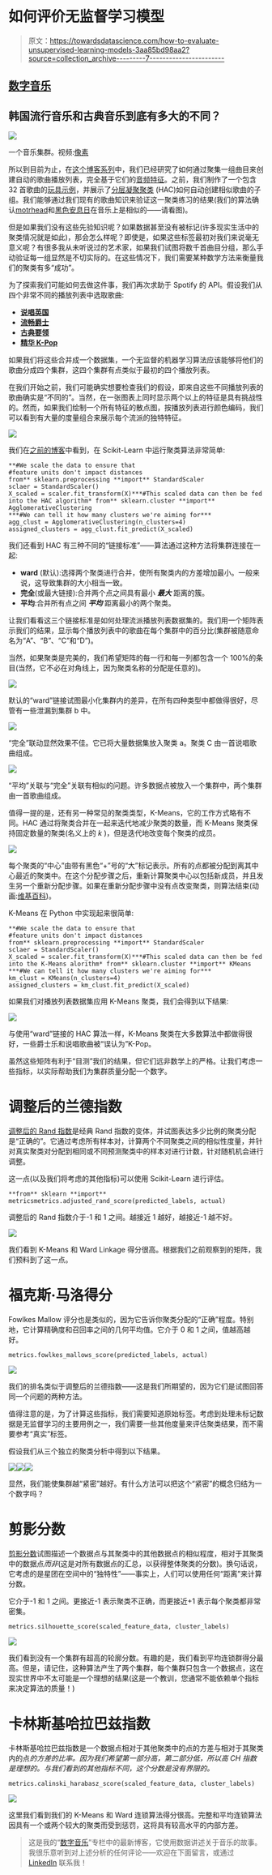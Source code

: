 # 如何评价无监督学习模型

> 原文：<https://towardsdatascience.com/how-to-evaluate-unsupervised-learning-models-3aa85bd98aa2?source=collection_archive---------7----------------------->

## [数字音乐](https://towardsdatascience.com/tagged/music-by-numbers)

## 韩国流行音乐和古典音乐到底有多大的不同？

![](img/e32f991688992687947731c25f992747.png)

一个音乐集群。视频:[像素](https://www.pexels.com/video/musical-instruments-856945/)

所以到目前为止，在[这个博客系列](https://towardsdatascience.com/tagged/music-by-numbers)中，我们已经研究了如何通过聚集一组曲目来创建自动的歌曲播放列表，完全基于它们的[音频特征](https://developer.spotify.com/documentation/web-api/reference/tracks/get-audio-features/)。之前，我们制作了一个包含 32 首歌曲的[玩具示例](/generating-spotify-playlists-with-unsupervised-learning-abac60182022)，并展示了[分层凝聚聚类](https://en.wikipedia.org/wiki/Hierarchical_clustering#Agglomerative_clustering_example) (HAC)如何自动创建相似歌曲的子组。我们能够通过我们现有的歌曲知识来验证这一聚类练习的结果(我们的算法确认[motrhead](https://www.youtube.com/watch?v=pWB5JZRGl0U)和[黑色安息日](https://www.youtube.com/watch?v=0qanF-91aJo)在音乐上是相似的——请看图)。

但是如果我们没有这些先验知识呢？如果数据甚至没有被标记(许多现实生活中的聚类情况就是如此)，那会怎么样呢？即使是，如果这些标签最初对我们来说毫无意义呢？有很多我从未听说过的艺术家，如果我们试图将数千首曲目分组，那么手动验证每一组显然是不切实际的。在这些情况下，我们需要某种数学方法来衡量我们的聚类有多“成功”。

为了探索我们可能如何去做这件事，我们再次求助于 Spotify 的 API。假设我们从四个非常不同的播放列表中选取歌曲:

*   [**说唱英国**](https://open.spotify.com/playlist/37i9dQZF1DX6PKX5dyBKeq?si=troGGkf6SLSP5JhYBP3dZQ)
*   [**流畅爵士**](https://open.spotify.com/playlist/37i9dQZF1DXdwTUxmGKrdN?si=hR5UZpPmSdy2l4-JKgNDcw)
*   [**古典要领**](https://open.spotify.com/playlist/37i9dQZF1DWWEJlAGA9gs0?si=LCS9EwdhTCi_Lx4Cyu_QfQ)
*   [**精华 K-Pop**](https://open.spotify.com/playlist/37i9dQZF1DX14fiWYoe7Oh?si=lczQeag8T2SP0NOVpVUImw)

如果我们将这些合并成一个数据集，一个无监督的机器学习算法应该能够将他们的歌曲分成四个集群，这四个集群有点类似于最初的四个播放列表。

在我们开始之前，我们可能确实想要检查我们的假设，即来自这些不同播放列表的歌曲确实是“不同的”。当然，在一张图表上同时显示两个以上的特征是具有挑战性的。然而，如果我们绘制一个所有特征的散点图，按播放列表进行颜色编码，我们可以看到有大量的度量组合来展示每个流派的独特特征。

![](img/492103fb088ec3e9d5f095d8151b027a.png)

我们在[之前的博客](/generating-spotify-playlists-with-unsupervised-learning-abac60182022)中看到，在 Scikit-Learn 中运行聚类算法非常简单:

```
**#We scale the data to ensure that
#feature units don't impact distances
from** sklearn.preprocessing **import** StandardScaler
sclaer = StandardScaler()
X_scaled = scaler.fit_transform(X)***#This scaled data can then be fed into the HAC algorithm* from** sklearn.cluster **import** AgglomerativeClustering
***#We can tell it how many clusters we're aiming for***
agg_clust = AgglomerativeClustering(n_clusters=4)
assigned_clusters = agg_clust.fit_predict(X_scaled)
```

我们还看到 HAC 有三种不同的“链接标准”——算法通过这种方法将集群连接在一起:

*   **ward** (默认):选择两个聚类进行合并，使所有聚类内的方差增加最小。一般来说，这导致集群的大小相当一致。
*   **完全**(或最大链接):合并两个点之间具有最小 ***最大*** 距离的簇。
*   **平均**:合并所有点之间 ***平均*** 距离最小的两个聚类。

让我们看看这三个链接标准是如何处理流派播放列表数据集的。我们用一个矩阵表示我们的结果，显示每个播放列表中的歌曲在每个集群中的百分比(集群被随意命名为“A”、“B”、“C”和“D”)。

当然，如果聚类是完美的，我们希望矩阵的每一行和每一列都包含一个 100%的条目(当然，它不必在对角线上，因为聚类名称的分配是任意的)。

![](img/c00a236d57e474eef34f6fd0a42880d9.png)

默认的“ward”链接试图最小化集群内的差异，在所有四种类型中都做得很好，尽管有一些泄漏到集群 b 中。

![](img/49963b23939a87984ad28f0e442b5c43.png)

“完全”联动显然效果不佳。它已将大量数据集放入聚类 a。聚类 C 由一首说唱歌曲组成。

![](img/0e869640592169378721c10c07f57396.png)

“平均”关联与“完全”关联有相似的问题。许多数据点被放入一个集群中，两个集群由一首歌曲组成。

值得一提的是，还有另一种常见的聚类类型，K-Means，它的工作方式略有不同。HAC 通过将聚类合并在一起来迭代地减少聚类的数量，而 K-Means 聚类保持固定数量的聚类(名义上的 *k* )，但是迭代地改变每个聚类的成员。

![](img/68e8b2771b55a98cab1478fdb9446e69.png)

每个聚类的“中心”由带有黑色“+”号的“大”标记表示。所有的点都被分配到离其中心最近的聚类中。在这个分配步骤之后，重新计算聚类中心以包括新成员，并且发生另一个重新分配步骤。如果在重新分配步骤中没有点改变聚类，则算法结束(动画:[维基百科](https://en.wikipedia.org/wiki/K-means_clustering))。

K-Means 在 Python 中实现起来很简单:

```
**#We scale the data to ensure that
#feature units don't impact distances
from** sklearn.preprocessing **import** StandardScaler
sclaer = StandardScaler()
X_scaled = scaler.fit_transform(X)***#This scaled data can then be fed into the K-Means alorithm* from** sklearn.cluster **import** KMeans
***#We can tell it how many clusters we're aiming for***
km_clust = KMeans(n_clusters=4)
assigned_clusters = km_clust.fit_predict(X_scaled)
```

如果我们对播放列表数据集应用 K-Means 聚类，我们会得到以下结果:

![](img/b02dde400b75d891e03dbf3b378b50a8.png)

与使用“ward”链接的 HAC 算法一样，K-Means 聚类在大多数算法中都做得很好，一些爵士乐和说唱歌曲被“误认为”K-Pop。

虽然这些矩阵有利于“目测”我们的结果，但它们远非数学上的严格。让我们考虑一些指标，以实际帮助我们为集群质量分配一个数字。

# 调整后的兰德指数

[调整后的 Rand 指数](https://en.wikipedia.org/wiki/Rand_index#Adjusted_Rand_index)是经典 Rand 指数的变体，并试图表达多少比例的聚类分配是“正确的”。它通过考虑所有样本对，计算两个不同聚类之间的相似性度量，并针对真实聚类对分配到相同或不同预测聚类中的样本对进行计数，针对随机机会进行调整。

这一点(以及我们将考虑的其他指标)可以使用 Scikit-Learn 进行评估。

```
**from** sklearn **import** metricsmetrics.adjusted_rand_score(predicted_labels, actual)
```

调整后的 Rand 指数介于-1 和 1 之间。越接近 1 越好，越接近-1 越不好。

![](img/b9f6de82474beb47dc851a00fa167691.png)

我们看到 K-Means 和 Ward Linkage 得分很高。根据我们之前观察到的矩阵，我们预料到了这一点。

# 福克斯·马洛得分

Fowlkes Mallow 评分也是类似的，因为它告诉你聚类分配的“正确”程度。特别地，它计算精确度和召回率之间的几何平均值。它介于 0 和 1 之间，值越高越好。

```
metrics.fowlkes_mallows_score(predicted_labels, actual)
```

![](img/4ac13bffba2990e759dee554bda91bf9.png)

我们的排名类似于调整后的兰德指数——这是我们所期望的，因为它们是试图回答同一个问题的两种方法。

值得注意的是，为了计算这些指标，我们需要知道原始标签。考虑到处理未标记数据是无监督学习的主要用例之一，我们需要一些其他度量来评估聚类结果，而不需要参考“真实”标签。

假设我们从三个独立的聚类分析中得到以下结果。

![](img/508848d249f8cd54d62a7b85130b3c83.png)![](img/c3613a1a5df9e1d9780dc6f31636eed9.png)![](img/ff5aed9dd621d37f21eee8245e6f4a8e.png)

显然，我们能使集群越“紧密”越好。有什么方法可以把这个“紧密”的概念归结为一个数字吗？

# 剪影分数

[剪影分数](https://en.wikipedia.org/wiki/Silhouette_(clustering))试图描述一个数据点与其聚类中的其他数据点的相似程度，相对于其聚类中的数据点*而非*(这是对所有数据点的汇总，以获得整体聚类的分数)。换句话说，它考虑的是星团在空间中的“独特性”——事实上，人们可以使用任何“距离”来计算分数。

它介于-1 和 1 之间。更接近-1 表示聚类不正确，而更接近+1 表示每个聚类都非常密集。

```
metrics.silhouette_score(scaled_feature_data, cluster_labels)
```

![](img/9d439736ed7f429b091c18cef863dcfc.png)

我们看到没有一个集群有超高的轮廓分数。有趣的是，我们看到平均连锁群得分最高。但是，请记住，这种算法产生了两个集群，每个集群只包含一个数据点，这在现实世界中不太可能是一个理想的结果(这是一个教训，您通常不能依赖单个指标来决定算法的质量！)

# 卡林斯基哈拉巴兹指数

卡林斯基哈拉巴兹指数是一个数据点相对于其他聚类中的点的方差与相对于其聚类内的点*的方差的比率。因为我们希望第一部分高，第二部分低，所以高 CH 指数是理想的。与我们看到的其他指标不同，这个分数是没有界限的。*

```
metrics.calinski_harabasz_score(scaled_feature_data, cluster_labels)
```

![](img/1bdb4f5ba396999dc97c0395bb1a6138.png)

这里我们看到我们的 K-Means 和 Ward 连锁算法得分很高。完整和平均连锁算法因具有一个或两个较大的聚类而受到惩罚，这将具有较高水平的内部方差。

> 这是我的“[数字音乐](https://towardsdatascience.com/tagged/music-by-numbers)”专栏中的最新博客，它使用数据讲述关于音乐的故事。我很乐意听到对上述分析的任何评论——欢迎在下面留言，或通过 [LinkedIn](https://www.linkedin.com/in/callum-ballard/) 联系我！